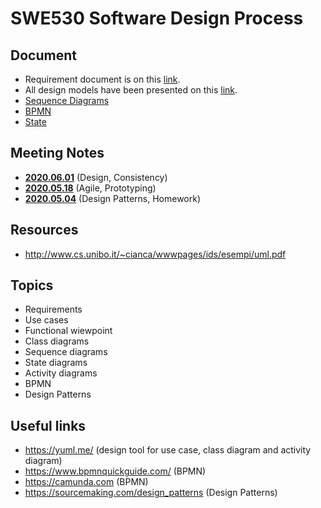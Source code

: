 # SWE530 Software Design Process

## Document
- Requirement document is on this [link](https://docs.google.com/document/d/1w4B08IiIjVeXNd545qPjnCte0B4CYUN-fI-x1gxcGdA/edit?usp=sharing).
- All design models have been presented on this [link](https://app.diagrams.net/#G1lSA8u8_Z3yjLp5fA2TU-Dd_FQjyFFHml). 
- [Sequence Diagrams](https://app.lucidchart.com/invitations/accept/690d5082-b56e-4b27-bc6a-c7e5869a983d)
- [BPMN](https://app.lucidchart.com/invitations/accept/6ec6da6a-e4ac-4572-9753-3959108948af)
- [State](https://app.lucidchart.com/documents/edit/7d8ca04e-b641-4144-9450-3ecdab219c8c/0_0?shared=true)

## Meeting Notes
- [**2020.06.01**](https://github.com/hasangokce/swe530-software-design-process/wiki/%E2%9C%8D-Meeting-2020.06.01) (Design, Consistency)
- [**2020.05.18**](https://github.com/hasangokce/swe530-software-design-process/wiki/%E2%9C%8D-Meeting-2020.05.18) (Agile, Prototyping)
- [**2020.05.04**](https://github.com/hasangokce/swe530-software-design-process/wiki/%E2%9C%8D-Meeting-2020.05.04) (Design Patterns, Homework)


## Resources
 - http://www.cs.unibo.it/~cianca/wwwpages/ids/esempi/uml.pdf

## Topics
- Requirements
- Use cases
- Functional wiewpoint
- Class diagrams
- Sequence diagrams
- State diagrams
- Activity diagrams
- BPMN 
- Design Patterns
      
## Useful links
- https://yuml.me/ (design tool for use case, class diagram and activity diagram)
- https://www.bpmnquickguide.com/ (BPMN)
- https://camunda.com (BPMN)
- https://sourcemaking.com/design_patterns (Design Patterns)


